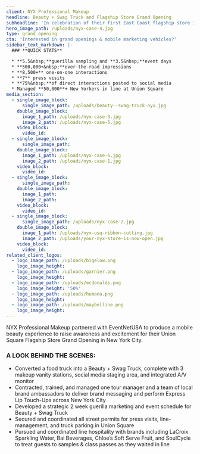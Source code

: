 ```yaml
---
client: NYX Professional Makeup
headline: Beauty + Swag Truck and Flagship Store Grand Opening
subheadline: 'In celebration of their first East Coast flagship store in Union Square, NYX Professional Makeup enlisted us to deliver Beauty + Swag to makeup lovers across New York City.'
hero_image_path: /uploads/nyx-case-4.jpg
type: grand opening
cta: 'Interested in grand openings & mobile marketing vehicles?'
sidebar_text_markdown: |-
  ### **QUICK STATS**

  * **5.5&nbsp;**guerilla sampling and **3.5&nbsp;**event days
  * **500,000+&nbsp;**over-the-road impressions
  * **8,500+** one-on-one interactions
  * **7** press visits
  * **75%&nbsp;**of direct interactions posted to social media
  * Managed **50,000**+ New Yorkers in line at Union Square
media_section:
  - single_image_block:
      single_image_path: /uploads/beauty--swag-truck-nyx.jpg
    double_image_block:
      image_1_path: /uploads/nyx-case-3.jpg
      image_2_path: /uploads/nyx-case-5.jpg
    video_block:
      video_id:
  - single_image_block:
      single_image_path:
    double_image_block:
      image_1_path: /uploads/nyx-case-6.jpg
      image_2_path: /uploads/nyx-case-1.jpg
    video_block:
      video_id:
  - single_image_block:
      single_image_path:
    double_image_block:
      image_1_path:
      image_2_path:
    video_block:
      video_id:
  - single_image_block:
      single_image_path: /uploads/nyx-case-2.jpg
    double_image_block:
      image_1_path: /uploads/nyx-usq-ribbon-cutting.jpg
      image_2_path: /uploads/your-nyx-store-is-now-open.jpg
    video_block:
      video_id:
related_client_logos:
  - logo_image_path: /uploads/bigelow.png
    logo_image_height:
  - logo_image_path: /uploads/garnier.png
    logo_image_height:
  - logo_image_path: /uploads/mcdonalds.png
    logo_image_height: '50%'
  - logo_image_path: /uploads/humana.png
    logo_image_height:
  - logo_image_path: /uploads/maybelline.png
    logo_image_height:
---
```



NYX Professional Makeup partnered with EventNetUSA to produce a mobile beauty experience to raise awareness and excitement for their Union Square Flagship Store Grand Opening in New York City.

### **A LOOK BEHIND THE SCENES:**

* Converted a food truck into a Beauty + Swag Truck, complete with 3 makeup vanity stations, social media staging area, and integrated A/V monitor
* Contracted, trained, and managed one tour manager and a team of local brand ambassadors to deliver brand messaging and perform Express Lip Touch-Ups across New York City
* Developed a strategic 2 week guerilla marketing and event schedule for Beauty + Swag Truck
* Secured and coordinated all street permits for press visits, line-management, and truck parking in Union Square
* Pursued and coordinated line hospitality with brands including LaCroix Sparkling Water, Bai Beverages, Chloe’s Soft Serve Fruit, and SoulCycle to treat guests to samples & class passes as they waited in line